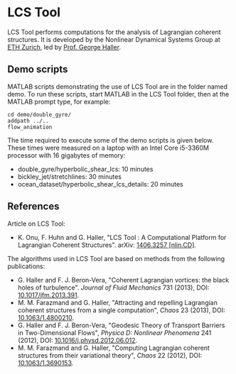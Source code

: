 LCS Tool
========

LCS Tool performs computations for the analysis of Lagrangian coherent structures. It is developed by the Nonlinear Dynamical Systems Group at [ETH Zurich](http://ETHZ.CH), led by [Prof. George Haller](http://GeorgeHaller.COM).

Demo scripts
------------

MATLAB scripts demonstrating the use of LCS Tool are in the folder named demo. To run these scripts, start MATLAB in the LCS Tool folder, then at the MATLAB prompt type, for example:

	cd demo/double_gyre/
	addpath ../..
	flow_animation

The time required to execute some of the demo scripts is given below. These times were measured on a laptop with an Intel Core i5-3360M processor with 16 gigabytes of memory:

- double\_gyre/hyperbolic\_shear\_lcs: 10 minutes
- bickley\_jet/stretchlines: 30 minutes
- ocean\_dataset/hyperbolic\_shear\_lcs\_details: 20 minutes

References
----------

Article on LCS Tool:

- K. Onu, F. Huhn and G. Haller, "LCS Tool : A Computational Platform for Lagrangian Coherent Structures". arXiv: [1406.3257 \[nlin.CD\]](http://arxiv.org/abs/1406.3527).

The algorithms used in LCS Tool are based on methods from the following publications:

- G. Haller and F. J. Beron-Vera, "Coherent Lagrangian vortices: the black holes of turbulence". _Journal of Fluid Mechanics_ 731 (2013), DOI: [10.1017/jfm.2013.391](http://dx.doi.org/10.1017/jfm.2013.391).
- M. M. Farazmand and G. Haller, "Attracting and repelling Lagrangian coherent structures from a single computation", _Chaos_ 23 (2013), DOI: [10.1063/1.4800210](http://dx.doi.org/10.1063/1.4800210).
- G. Haller and F. J. Beron-Vera, "Geodesic Theory of Transport Barriers in Two-Dimensional Flows", _Physica D: Nonlinear Phenomena_ 241 (2012), DOI: [10.1016/j.physd.2012.06.012](http://dx.doi.org/10.1016/j.physd.2012.06.012).
- M. M. Farazmand and G. Haller, "Computing Lagrangian coherent structures from their variational theory", _Chaos_ 22 (2012), DOI: [10.1063/1.3690153](http://dx.doi.org/10.1063/1.3690153).
